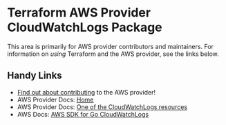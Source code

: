 # Terraform AWS Provider CloudWatchLogs Package

This area is primarily for AWS provider contributors and maintainers. For information on _using_ Terraform and the AWS provider, see the links below.


## Handy Links

* [Find out about contributing](../../../docs/contributing) to the AWS provider!
* AWS Provider Docs: [Home](https://registry.terraform.io/providers/hashicorp/aws/latest/docs)
* AWS Provider Docs: [One of the CloudWatchLogs resources](https://registry.terraform.io/providers/hashicorp/aws/latest/docs/resources/cloudwatch_log_destination)
* AWS Docs: [AWS SDK for Go CloudWatchLogs](https://docs.aws.amazon.com/sdk-for-go/api/service/cloudwatchlogs/)
